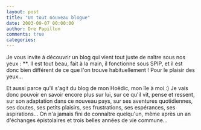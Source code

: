 ```yaml
---
layout: post
title: "Un tout nouveau blogue"
date: 2003-09-07 00:00:00
author: Dre Papillon
comments: true
categories: 
---
```



Je vous invite à découvrir un blog qui vient tout juste de naître sous nos yeux : **.  Il est tout beau, fait à la main, il fonctionne sous SPIP, et il est donc bien différent de ce que l'on trouve habituellement !  Pour le plaisir des yeux...

Et aussi parce qu'il s'agit du blog de mon Hoëdic, mon île à moi :)  Je vais donc pouvoir en savoir encore plus sur lui, sur ce qu'il vit, pense et ressent, sur son adaptation dans ce nouveau pays, sur ses aventures quotidiennes, ses doutes, ses petits plaisirs, ses frustrations, ses espérances, ses aspirations...  On n'a jamais fini de connaître quelqu'un, même après un an d'échanges épistolaires et trois belles années de vie commune...
